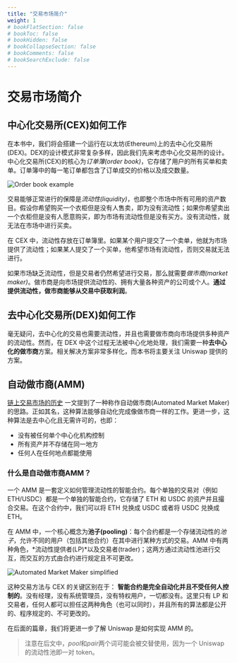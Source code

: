 ```yaml
---
title: "交易市场简介"
weight: 1
# bookFlatSection: false
# bookToc: false
# bookHidden: false
# bookCollapseSection: false
# bookComments: false
# bookSearchExclude: false
---
```



# 交易市场简介

## 中心化交易所(CEX)如何工作
在本书中，我们将会搭建一个运行在以太坊(Ethereum)上的去中心化交易所(DEX)。DEX的设计模式非常复杂多样，因此我们先来考虑中心化交易所的设计。中心化交易所(CEX)的核心为*订单簿(order book)*，它存储了用户的所有买单和卖单。订单簿中的每一笔订单都包含了订单成交的价格以及成交数量。


![Order book example](/static/images/milestone_0/orderbook.png)

交易能够正常进行的保障是*流动性(liquidity)*，也即整个市场中所有可用的资产数目。假设你希望购买一个衣柜但是没有人售卖，即为没有流动性；如果你希望卖出一个衣柜但是没有人愿意购买，即为市场有流动性但是没有买方。没有流动性，就无法在市场中进行买卖。

在 CEX 中，流动性存放在订单簿里。如果某个用户提交了一个卖单，他就为市场提供了流动性；如果某人提交了一个买单，他希望市场有流动性，否则交易就无法进行。

如果市场缺乏流动性，但是交易者仍然希望进行交易，那么就需要*做市商(market maker)*。做市商是向市场提供流动性的、拥有大量各种资产的公司或个人。**通过提供流动性，做市商能够从交易中获取利润**。


## 去中心化交易所(DEX)如何工作

毫无疑问，去中心化的交易也需要流动性，并且也需要做市商向市场提供多种资产的流动性。然而，在 DEX 中这个过程无法被中心化地处理，我们需要一种**去中心化的做市商**方案。相关解决方案非常多样化，而本书将主要关注 Uniswap 提供的方案。


## 自动做市商(AMM)

[链上交易市场的历史](https://bennyattar.substack.com/p/the-evolution-of-amms) 一文提到了一种称作自动做市商(Automated Market Maker)的思路。正如其名，这种算法能够自动化完成像做市商一样的工作。更进一步，这种算法是去中心化且无需许可的，也即：
- 没有被任何单个中心化机构控制
- 所有资产并不存储在同一地方
- 任何人在任何地点都能使用


### 什么是自动做市商AMM？

一个 AMM 是一套定义如何管理流动性的智能合约。每个单独的交易对（例如 ETH/USDC）都是一个单独的智能合约，它存储了 ETH 和 USDC 的资产并且撮合交易。在这个合约中，我们可以将 ETH 兑换成 USDC 或者将 USDC 兑换成 ETH。

在 AMM 中，一个核心概念为**池子(pooling)**：每个合约都是一个存储流动性的*池子*，允许不同的用户（包括其他合约）在其中进行某种方式的交易。AMM 中有两种角色，*流动性提供者(LP)*以及交易者(trader)；这两方通过流动性池进行交互，而交互的方式由合约进行规定且不可更改。


![Automated Market Maker simplified](/static/images/milestone_0/amm_simplified.png)

这种交易方法与 CEX 的关键区别在于： **智能合约是完全自动化并且不受任何人控制的**。没有经理，没有系统管理员，没有特权用户，一切都没有。这里只有 LP 和交易者，任何人都可以担任这两种角色（也可以同时），并且所有的算法都是公开的、程序规定的、不可更改的。

在后面的篇章，我们将更进一步了解 Uniswap 是如何实现 AMM 的。


> 注意在后文中，*pool*和*pair*两个词可能会被交替使用，因为一个 Uniswap 的流动性池即一对 token。


